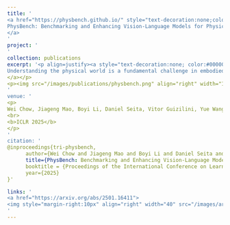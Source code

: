 ```yaml
---
title: '
<a href="https://physbench.github.io/" style="text-decoration:none;color:#000000;text-align:justify;"> 
PhysBench: Benchmarking and Enhancing Vision-Language Models for Physical World Understanding
</a>
'
project: '
'
collection: publications
excerpt: '<p align=justify><a style="text-decoration:none; color:#000000; align:justify;">
Understanding the physical world is a fundamental challenge in embodied AI, critical for enabling agents to perform complex tasks and operate safely in real-world environments. While Vision-Language Models (VLMs) have shown great promise in reasoning and task planning for embodied agents, their ability to comprehend physical phenomena remains extremely limited. To close this gap, we introduce PhysBench, a comprehensive benchmark designed to evaluate VLMs physical world understanding capability across a diverse set of tasks. PhysBench contains 10,002 entries of interleaved video-image-text data, categorized into four major domains: physical object properties, physical object relationships, physical scene understanding, and physics-based dynamics, further divided into 19 subclasses and 8 distinct capability dimensions. Our extensive experiments, conducted on 75 representative VLMs, reveal that while these models excel in common-sense reasoning, they struggle with understanding the physical world -- likely due to the absence of physical knowledge in their training data and the lack of embedded physical priors. To tackle the shortfall, we introduce PhysAgent, a novel framework that combines the generalization strengths of VLMs with the specialized expertise of vision models, significantly enhancing VLMs' physical understanding across a variety of tasks, including an 18.4\% improvement on GPT-4o. Furthermore, our results demonstrate that enhancing VLMs' physical world understanding capabilities can help embodied agents such as MOKA. We believe that PhysBench and PhysAgent offer valuable insights and contribute to bridging the gap between VLMs and physical world understanding.
</a></p>
<p><img src="/images/publications/physbench.png" align="right" width="100%" style="margin:0 0 20px 0"></p>
'
venue: '
<p>
Wei Chow, Jiageng Mao, Boyi Li, Daniel Seita, Vitor Guizilini, Yue Wang
<br>
<b>ICLR 2025</b>
</p>
'
citation: '
@inproceedings{tri-physbench,
      author={Wei Chow and Jiageng Mao and Boyi Li and Daniel Seita and Vitor Guizilini and Yue Wang},
      title={PhysBench: Benchmarking and Enhancing Vision-Language Models for Physical World Understanding}, 
      booktitle = {Proceedings of the International Conference on Learning Representations (ICLR)},
      year={2025}
}'

links: '
<a href="https://arxiv.org/abs/2501.16411">
<img style="margin-right:10px" align="right" width="40" src="/images/arxiv.png"></a>
'
---
```

